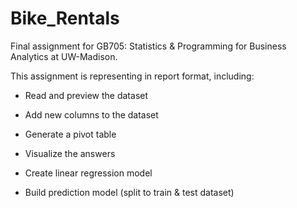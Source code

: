 # Bike_Rentals
Final assignment for GB705: Statistics & Programming for Business Analytics at UW-Madison.

This assignment is representing in report format, including:

  - Read and preview the dataset
  
  - Add new columns to the dataset
  
  - Generate a pivot table
  
  - Visualize the answers
  
  - Create linear regression model
  
  - Build prediction model (split to train & test dataset) 
